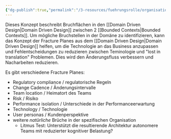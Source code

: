 ```yaml
---
{"dg-publish":true,"permalink":"/3-resources/fuehrungsrolle/organisationsstruktur/team-topologies/fracture-planes/","created":"2024-04-27T19:38:38.179+02:00","updated":"2024-04-28T16:47:18.284+02:00"}
---
```



Dieses Konzept beschreibt Bruchflächen in den [[Domain Driven Design\|Domain Driven Design]] zwischen 2 [[Bounded Contexts\|Bounded Contexts]].
Um mögliche Bruchstellen in der Domäne zu identifizieren, kann das Konzept der Fracture Planes aus dem [[Domain Driven Design\|Domain Driven Design]] helfen, um die Technologie an das Business anzupassen und Fehlentscheidungen zu reduzieren zwischen Teminologie und "lost in translation" Problemen. Dies wird den Änderungsfluss verbessern und Nacharbeiten reduzieren.

Es gibt verschiedene Fracture Planes:
- Regulatory compliance / regulatorische Regeln
- Change Cadence / Änderungsintervalle
- Team location / Heimatort des Teams
- Risk / Risiko
- Performance isolation / Unterschiede in der Performanceerwartung
- Technology / Technologie
- User personas / Kundenperspektive
- weitere *natürliche* Brüche in der spezifischen Organisation
	- Litmus Test: Unterstützt die resultierende Architektur autonomere Teams mit reduzierter kognitiver Belastung?
